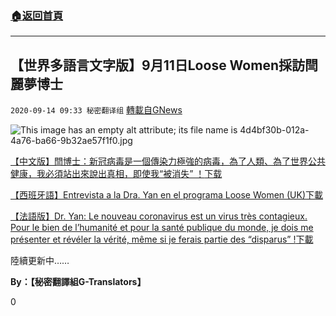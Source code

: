 ###  [:house:返回首頁](https://github.com/ourhimalayas/txt)
---

## 【世界多語言文字版】9月11日Loose Women採訪閆麗夢博士
`2020-09-14 09:33 秘密翻译组` [轉載自GNews](https://gnews.org/zh-hant/354750/)

![This image has an empty alt attribute; its file name is 4d4bf30b-012a-4a76-ba66-9b32ae57f1f0.jpg](https://s3.amazonaws.com/gnews-media-offload/wp-content/uploads/2020/09/13025543/4d4bf30b-012a-4a76-ba66-9b32ae57f1f0.jpg)

[【中文版】閆博士：新冠病毒是一個傳染力極強的病毒，為了人類、為了世界公共健康，我必須站出來說出真相，即使我“被消失” ！](https://s3.amazonaws.com/gnews-media-offload/wp-content/uploads/2020/09/14093152/N091107-CN-%E9%96%86%E5%8D%9A%E5%A3%ABin-loose-woman-1-1.pdf)[下载](https://s3.amazonaws.com/gnews-media-offload/wp-content/uploads/2020/09/14093152/N091107-CN-%E9%96%86%E5%8D%9A%E5%A3%ABin-loose-woman-1-1.pdf)

[【西班牙語】Entrevista a la Dra. Yan en el programa Loose Women (UK)](https://s3.amazonaws.com/gnews-media-offload/wp-content/uploads/2020/09/14091644/ES-N091107-%E9%96%86%E5%8D%9A%E5%A3%ABin-loose-woman.pdf)[下載](https://s3.amazonaws.com/gnews-media-offload/wp-content/uploads/2020/09/14091644/ES-N091107-%E9%96%86%E5%8D%9A%E5%A3%ABin-loose-woman.pdf)

[【法語版】Dr. Yan: Le nouveau coronavirus est un virus très contagieux. Pour le bien de l’humanité et pour la santé publique du monde, je dois me présenter et révéler la vérité, même si je ferais partie des “disparus” !](https://s3.amazonaws.com/gnews-media-offload/wp-content/uploads/2020/09/13202009/FR-N091107-%E9%96%86%E5%8D%9A%E5%A3%ABin-loose-woman.pdf)[下載](https://s3.amazonaws.com/gnews-media-offload/wp-content/uploads/2020/09/13202009/FR-N091107-%E9%96%86%E5%8D%9A%E5%A3%ABin-loose-woman.pdf)

陸續更新中……

**By：【秘密翻譯組G-Translators】**

0
